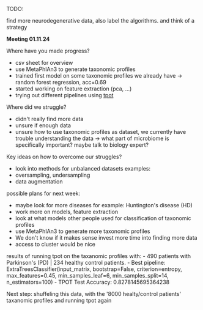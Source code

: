 TODO:


find more neurodegenerative data, also label the algorithms. and think of a strategy


**Meeting 01.11.24**

Where have you made progress?

- csv sheet for overview
- use MetaPhlAn3 to generate taxonomic profiles
- trained first model on some taxonomic profiles we already have
    -> random forest regression, acc=0.69
- started working on feature extraction (pca, ...)
- trying out different pipelines using [tpot](http://epistasislab.github.io/tpot/)


Where did we struggle?
- didn't really find more data
- unsure if enough data
- unsure how to use taxonomic profiles as dataset, we currently have trouble understanding the data
    -> what part of microbiome is specifically important? maybe talk to biology expert?

Key ideas on how to overcome our struggles?

- look into methods for unbalanced datasets
examples:
- oversampling, undersampling
- data augmentation

possible plans for next week:
- maybe look for more diseases for example: Huntington's disease (HD)
- work more on models, feature extraction
- look at what models other people used for classification of taxonomic profiles
- use MetaPhIAn3 to generate more taxonomic profiles
- We don't know if it makes sense invest more time into finding more data
- access to cluster would be nice


results of running tpot on the taxanomic profiles with:
    - 490 patients with Parkinson's (PD) | 234 healthy control patients.
    - Best pipeline: ExtraTreesClassifier(input_matrix, bootstrap=False, criterion=entropy, max_features=0.45, min_samples_leaf=6, min_samples_split=14, n_estimators=100)
    - TPOT Test Accuracy: 0.8278145695364238

Next step:
shuffeling this data, with the '8000 healty/control patients' taxanomic profiles and running tpot again